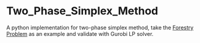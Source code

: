 # Two_Phase_Simplex_Method
A python implementation for two-phase simplex method, take the [Forestry Problem](https://sites.math.washington.edu/~burke/crs/407/models/m13.html) as an example and validate with Gurobi LP solver.

